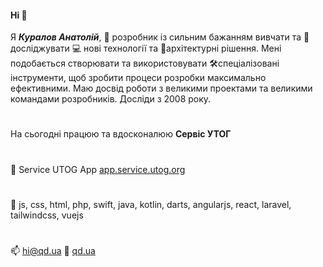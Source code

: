 #### Hi 👋
Я ***Куралов Анатолій***, 🧏 розробник із сильним бажанням вивчати та 🔭 досліджувати  💻 нові технології та 🔮архітектурні рішення. Мені подобається створювати та використовувати 🛠спеціалізовані інструменти, щоб зробити процеси розробки максимально ефективними. Маю досвід роботи з великими проектами та великими командами розробників. Досліди з 2008 року.
#
На сьогодні працюю та вдосконалюю **Сервіс УТОГ**
#
🔭 Service UTOG App [app.service.utog.org](https://app.service.utog.org)
#
🌱 js, css, html, php, swift, java, kotlin, darts, angularjs, react, laravel, tailwindcss, vuejs
#
📫 hi@qd.ua  📌 [qd.ua](https://qd.ua)
